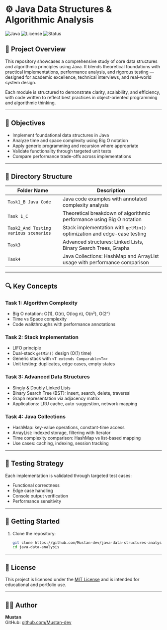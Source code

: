 # ⚙️ Java Data Structures & Algorithmic Analysis
![Java](https://img.shields.io/badge/Java-17+-yellow.svg)
![License](https://img.shields.io/badge/License-MIT-green.svg)
![Status](https://img.shields.io/badge/Status-Completed-brightgreen.svg)



## 📘 Project Overview

This repository showcases a comprehensive study of core data structures and algorithmic principles using Java. It blends theoretical foundations with practical implementations, performance analysis, and rigorous testing — designed for academic excellence, technical interviews, and real-world system design.

Each module is structured to demonstrate clarity, scalability, and efficiency, with code written to reflect best practices in object-oriented programming and algorithmic thinking.

---

## 🧠 Objectives

- Implement foundational data structures in Java
- Analyze time and space complexity using Big O notation
- Apply generic programming and recursion where appropriate
- Validate functionality through targeted unit tests
- Compare performance trade-offs across implementations

---

## 📁 Directory Structure

| Folder Name                          | Description                                                                 |
|--------------------------------------|-----------------------------------------------------------------------------|
| `Task1_B Java Code`                  | Java code examples with annotated complexity analysis                       |
| `Task 1_C`                           | Theoretical breakdown of algorithmic performance using Big O notation       |
| `Task2_And Testing various scenarios`| Stack implementation with `getMin()` optimization and edge-case testing     |
| `Task3`                              | Advanced structures: Linked Lists, Binary Search Trees, Graphs              |
| `Task4`                              | Java Collections: HashMap and ArrayList usage with performance comparison   |

---

## 🔍 Key Concepts

### Task 1: Algorithm Complexity
- Big O notation: O(1), O(n), O(log n), O(n²), O(2ⁿ)
- Time vs Space complexity
- Code walkthroughs with performance annotations

### Task 2: Stack Implementation
- LIFO principle
- Dual-stack `getMin()` design (O(1) time)
- Generic stack with `<T extends Comparable<T>>`
- Unit testing: duplicates, edge cases, empty states

### Task 3: Advanced Data Structures
- Singly & Doubly Linked Lists
- Binary Search Tree (BST): insert, search, delete, traversal
- Graph representation via adjacency matrix
- Applications: LRU cache, auto-suggestion, network mapping

### Task 4: Java Collections
- HashMap: key-value operations, constant-time access
- ArrayList: indexed storage, filtering with Iterator
- Time complexity comparison: HashMap vs list-based mapping
- Use cases: caching, indexing, session tracking

---

## 🧪 Testing Strategy

Each implementation is validated through targeted test cases:
- Functional correctness
- Edge case handling
- Console output verification
- Performance sensitivity

---

## 🚀 Getting Started

1. Clone the repository:
   ```bash
   git clone https://github.com/Mustan-dev/java-data-structures-analysis
   cd java-data-analysis 
   
---

## 📖 License

This project is licensed under the [MIT License](LICENSE) and is intended for educational and portfolio use.

---

## 👨‍💻 Author

**Mustan**   
GitHub: [github.com/Mustan-dev](https://github.com/Mustan-dev)  
